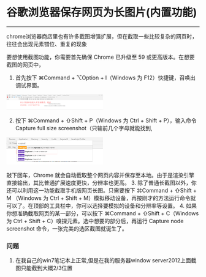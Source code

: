 # 谷歌浏览器保存网页为长图片(内置功能)
---
chrome浏览器商店里也有许多截图增强扩展，但在截取一些比较复杂的网页时，往往会出现元素错位、重复的现象

要想使用截图功能，你需要首先确保 Chrome 已升级至 59 或更高版本。在想要截图的网页中，

1. 首先按下 ⌘Command + ⌥Option + I（Windows 为 F12）快捷键，召唤出调试界面。

<img src="./img/capturepng/1.png"  height="" width="50%">

2. 按下 ⌘Command + ⇧Shift + P（Windows 为 Ctrl + Shift + P），输入命令 Capture full size screenshot（只输前几个字母就能找到,

<img src="./img/capturepng/2.png"  height="" width="50%">

敲下回车，Chrome 就会自动截取整个网页内容并保存至本地。由于是渲染引擎直接输出，其比普通扩展速度更快，分辨率也更高。
3. 除了普通长截图以外，你还可以利用这一功能截取手机版网页长图。只需要按下 ⌘Command + ⇧Shift + M （Windows 为 Ctrl + Shift + M）模拟移动设备，再按刚才的方法运行命令就可以了。在顶部的工具栏中，你可以选择要模拟的设备和分辨率等设置。
4. 如果你想准确截取网页的某一部分，可以按下 ⌘Command + ⇧Shift + C（Windows 为 Ctrl + Shift + C）嗅探元素。选中想要的部分后，再运行 Capture node      screenshot 命令，一张完美的选区截图就诞生了。


### 问题
1.  在我自己的win7笔记本上正常,但是在我的服务器window server2012上面截图只能截到大概2/3位置
